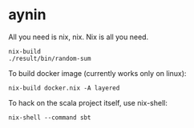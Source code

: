 # aynin
All you need is nix, nix. Nix is all you need.



```
nix-build
./result/bin/random-sum
```

To build docker image (currently works only on linux):
```
nix-build docker.nix -A layered
```

To hack on the scala project itself, use nix-shell:
```
nix-shell --command sbt
```
